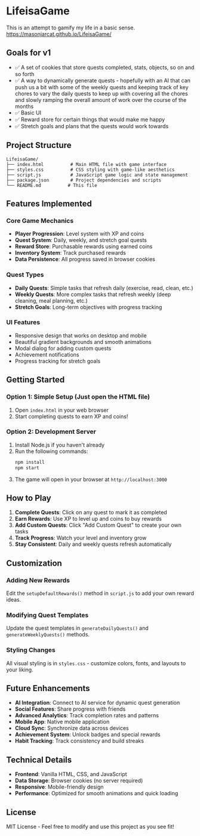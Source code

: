 # LifeisaGame
This is an attempt to gamify my life in a basic sense. 
https://masonjarcat.github.io/LifeisaGame/
## Goals for v1

- ✅ A set of cookies that store quests completed, stats, objects, so on and so forth
- ✅ A way to dynamically generate quests - hopefully with an AI that can push us a bit with some of the weekly quests and keeping track of key chores to vary the daily quests to keep up with covering all the chores and slowly ramping the overall amount of work over the course of the months
- ✅ Basic UI
- ✅ Reward store for certain things that would make me happy 
- ✅ Stretch goals and plans that the quests would work towards

## Project Structure

```
LifeisaGame/
├── index.html          # Main HTML file with game interface
├── styles.css          # CSS styling with game-like aesthetics
├── script.js           # JavaScript game logic and state management
├── package.json        # Project dependencies and scripts
└── README.md          # This file
```

## Features Implemented

### Core Game Mechanics
- **Player Progression**: Level system with XP and coins
- **Quest System**: Daily, weekly, and stretch goal quests
- **Reward Store**: Purchasable rewards using earned coins
- **Inventory System**: Track purchased rewards
- **Data Persistence**: All progress saved in browser cookies

### Quest Types
- **Daily Quests**: Simple tasks that refresh daily (exercise, read, clean, etc.)
- **Weekly Quests**: More complex tasks that refresh weekly (deep cleaning, meal planning, etc.)
- **Stretch Goals**: Long-term objectives with progress tracking

### UI Features
- Responsive design that works on desktop and mobile
- Beautiful gradient backgrounds and smooth animations
- Modal dialog for adding custom quests
- Achievement notifications
- Progress tracking for stretch goals

## Getting Started

### Option 1: Simple Setup (Just open the HTML file)
1. Open `index.html` in your web browser
2. Start completing quests to earn XP and coins!

### Option 2: Development Server
1. Install Node.js if you haven't already
2. Run the following commands:
   ```bash
   npm install
   npm start
   ```
3. The game will open in your browser at `http://localhost:3000`

## How to Play

1. **Complete Quests**: Click on any quest to mark it as completed
2. **Earn Rewards**: Use XP to level up and coins to buy rewards
3. **Add Custom Quests**: Click "Add Custom Quest" to create your own tasks
4. **Track Progress**: Watch your level and inventory grow
5. **Stay Consistent**: Daily and weekly quests refresh automatically

## Customization

### Adding New Rewards
Edit the `setupDefaultRewards()` method in `script.js` to add your own reward ideas.

### Modifying Quest Templates
Update the quest templates in `generateDailyQuests()` and `generateWeeklyQuests()` methods.

### Styling Changes
All visual styling is in `styles.css` - customize colors, fonts, and layouts to your liking.

## Future Enhancements

- **AI Integration**: Connect to AI service for dynamic quest generation
- **Social Features**: Share progress with friends
- **Advanced Analytics**: Track completion rates and patterns
- **Mobile App**: Native mobile application
- **Cloud Sync**: Synchronize data across devices
- **Achievement System**: Unlock badges and special rewards
- **Habit Tracking**: Track consistency and build streaks

## Technical Details

- **Frontend**: Vanilla HTML, CSS, and JavaScript
- **Data Storage**: Browser cookies (no server required)
- **Responsive**: Mobile-friendly design
- **Performance**: Optimized for smooth animations and quick loading

## License

MIT License - Feel free to modify and use this project as you see fit!
